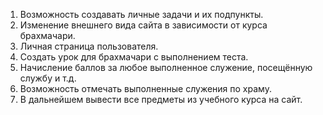 1. Возможность создавать личные задачи и их подпункты.
1. Изменение внешнего вида сайта в зависимости от курса брахмачари.
1. Личная страница пользователя.
1. Создать урок для брахмачари с выполнением теста.
1. Начисление баллов за любое выполненное служение, посещённую службу и т.д.
1. Возможность отмечать выполненные служения по храму.
1. В дальнейшем вывести все предметы из учебного курса на сайт.
